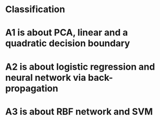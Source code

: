 # Classification
# A1 is about PCA, linear and a quadratic decision boundary
# A2 is about logistic regression and neural network via back-propagation
# A3 is about RBF network and SVM
